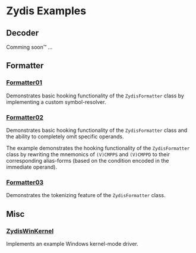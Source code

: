 # Zydis Examples

## Decoder

Comming soon™ ...

## Formatter

### [Formatter01](./Formatter01.c)
Demonstrates basic hooking functionality of the `ZydisFormatter` class by implementing a custom symbol-resolver.

### [Formatter02](./Formatter02.c)
Demonstrates basic hooking functionality of the `ZydisFormatter` class and the ability to completely omit specific operands. 

The example demonstrates the hooking functionality of the `ZydisFormatter` class by rewriting the mnemonics of `(V)CMPPS` and `(V)CMPPD` to their corresponding alias-forms (based on the condition encoded in the immediate operand).

### [Formatter03](./Formatter03.c)
Demonstrates the tokenizing feature of the `ZydisFormatter` class.

## Misc

### [ZydisWinKernel](./ZydisWinKernel.c)
Implements an example Windows kernel-mode driver.
